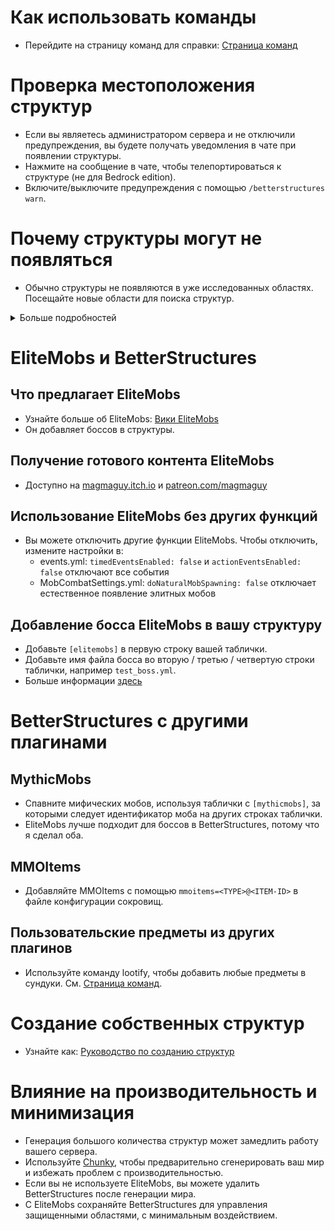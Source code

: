 # Как использовать команды

- Перейдите на страницу команд для справки: [Страница команд]($language$/betterstructures/commands.md)

# Проверка местоположения структур

- Если вы являетесь администратором сервера и не отключили предупреждения, вы будете получать уведомления в чате при
  появлении структуры.
- Нажмите на сообщение в чате, чтобы телепортироваться к структуре (не для Bedrock edition).
- Включите/выключите предупреждения с помощью `/betterstructures warn`.

# Почему структуры могут не появляться

- Обычно структуры не появляются в уже исследованных областях. Посещайте новые области для поиска структур.

<details>
<summary>Больше подробностей</summary>

Структуры не будут появляться в уже исследованных областях, чтобы избежать их чрезмерного заполнения и повреждения
построек игроков. BetterStructures знает, была ли область исследована до ее установки, и не будет размещать там
структуры. Если ваш мир был полностью исследован до установки BetterStructures, вам нужно перегенерировать его или
создать новый мир.

</details>

# EliteMobs и BetterStructures

## Что предлагает EliteMobs

- Узнайте больше об EliteMobs: [Вики EliteMobs](#)
- Он добавляет боссов в структуры.

## Получение готового контента EliteMobs
- Доступно на [magmaguy.itch.io](https://magmaguy.itch.io/) и [patreon.com/magmaguy](https://www.patreon.com/magmaguy)

## Использование EliteMobs без других функций
- Вы можете отключить другие функции EliteMobs. Чтобы отключить, измените настройки в:
    - events.yml: `timedEventsEnabled: false` и `actionEventsEnabled: false` отключают все события
    - MobCombatSettings.yml: `doNaturalMobSpawning: false` отключает естественное появление элитных мобов

## Добавление босса EliteMobs в вашу структуру

- Добавьте `[elitemobs]` в первую строку вашей таблички.
- Добавьте имя файла босса во вторую / третью / четвертую строки таблички, например `test_boss.yml`.
- Больше информации [здесь]($language$/betterstructures/creating_structures.md)

# BetterStructures с другими плагинами

## MythicMobs

- Спавните мифических мобов, используя таблички с `[mythicmobs]`, за которыми следует идентификатор моба на других
  строках таблички.
- EliteMobs лучше подходит для боссов в BetterStructures, потому что я сделал оба.

## MMOItems

- Добавляйте MMOItems с помощью `mmoitems=<TYPE>@<ITEM-ID>` в файле конфигурации сокровищ.

## Пользовательские предметы из других плагинов

- Используйте команду lootify, чтобы добавить любые предметы в сундуки.
  См. [Страница команд]($language$/betterstructures/commands.md).

# Создание собственных структур

- Узнайте как: [Руководство по созданию структур]($language$/betterstructures/creating_structures.md)

# Влияние на производительность и минимизация

- Генерация большого количества структур может замедлить работу вашего сервера.
- Используйте [Chunky](https://www.spigotmc.org/resources/chunky.81534/), чтобы предварительно сгенерировать ваш мир и
  избежать проблем с производительностью.
- Если вы не используете EliteMobs, вы можете удалить BetterStructures после генерации мира.
- С EliteMobs сохраняйте BetterStructures для управления защищенными областями, с минимальным воздействием.
